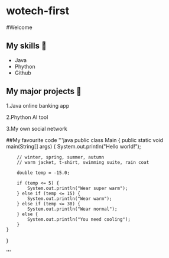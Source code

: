 # wotech-first

#Welcome
## My skills 🥳
- Java
- Phython
- Github

## My major projects 🤩
1.Java online banking app 

2.Phython AI tool 

3.My own social network 

##My favourite code
'''java
public class Main {
    public static void main(String[] args) {
        System.out.println("Hello world!");

        // winter, spring, summer, autumn
        // warm jacket, t-shirt, swimming suite, rain coat

        double temp = -15.0;

        if (temp <= 5) {
            System.out.println("Wear super warm");
        } else if (temp <= 15) {
            System.out.println("Wear warm");
        } else if (temp <= 30) {
            System.out.println("Wear normal");
        } else {
            System.out.println("You need cooling");
        }
    }
}

'''
